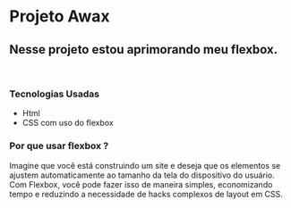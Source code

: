 <h1>Projeto Awax</h1>
<h2>Nesse projeto estou aprimorando meu flexbox.</h2>
<br>
<h3> Tecnologias Usadas </h3>
<ul>
  <li>Html</li>
   <li>CSS com uso do flexbox</li>
</ul>
<h3> Por que usar flexbox ?</h3>
<p> Imagine que você está construindo um site e deseja que os elementos se ajustem automaticamente ao tamanho da tela do dispositivo do usuário.
  Com Flexbox, você pode fazer isso de maneira simples, economizando tempo e reduzindo a necessidade de hacks complexos de layout em CSS.</p>

